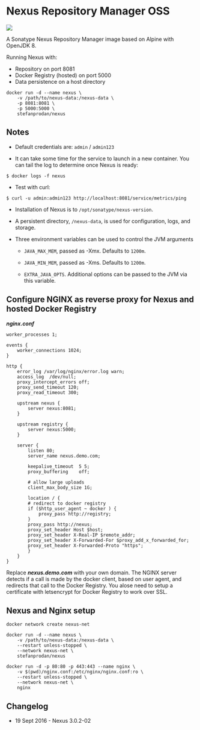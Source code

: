 # Nexus Repository Manager OSS

[![](https://images.microbadger.com/badges/image/stefanprodan/nexus.svg)](https://microbadger.com/images/stefanprodan/nexus "Get your own image badge on microbadger.com")

A Sonatype Nexus Repository Manager image based on Alpine with OpenJDK 8.

Running Nexus with:
* Repository on port 8081
* Docker Registry (hosted) on port 5000
* Data persistence on a host directory

```
docker run -d --name nexus \
    -v /path/to/nexus-data:/nexus-data \
	-p 8081:8081 \
	-p 5000:5000 \
	stefanprodan/nexus
```

## Notes

* Default credentials are: `admin` / `admin123`

* It can take some time for the service to launch in a new container. You can tail the log to determine once Nexus is ready:

```
$ docker logs -f nexus
```

* Test with curl:

```
$ curl -u admin:admin123 http://localhost:8081/service/metrics/ping
```

* Installation of Nexus is to `/opt/sonatype/nexus-version`.  

* A persistent directory, `/nexus-data`, is used for configuration, logs, and storage.

* Three environment variables can be used to control the JVM arguments

  * `JAVA_MAX_MEM`, passed as -Xmx.  Defaults to `1200m`.

  * `JAVA_MIN_MEM`, passed as -Xms.  Defaults to `1200m`.

  * `EXTRA_JAVA_OPTS`.  Additional options can be passed to the JVM via this variable.


## Configure NGINX as reverse proxy for Nexus and hosted Docker Registry

***nginx.conf***

```
worker_processes 1;

events { 
	worker_connections 1024; 
}

http {
	error_log /var/log/nginx/error.log warn;
	access_log  /dev/null;
	proxy_intercept_errors off;
	proxy_send_timeout 120;
	proxy_read_timeout 300;
	
	upstream nexus {
        server nexus:8081;
	}

	upstream registry {
        server nexus:5000;
	}

	server {
        listen 80;
        server_name nexus.demo.com;

        keepalive_timeout  5 5;
        proxy_buffering    off;

        # allow large uploads
        client_max_body_size 1G;

        location / {
		# redirect to docker registry
		if ($http_user_agent ~ docker ) {
			proxy_pass http://registry;
		}
		proxy_pass http://nexus;
		proxy_set_header Host $host;
		proxy_set_header X-Real-IP $remote_addr;
		proxy_set_header X-Forwarded-For $proxy_add_x_forwarded_for;
		proxy_set_header X-Forwarded-Proto "https";
        }
    }
}
``` 

Replace ***nexus.demo.com*** with your own domain. The NGINX server detects if a call is made by the docker client, based on user agent, and redirects that call to the Docker Registry. You alose need to setup a certificate with letsencrypt for Docker Registry to work over SSL.

## Nexus and Nginx setup

```
docker network create nexus-net

docker run -d --name nexus \
    -v /path/to/nexus-data:/nexus-data \
    --restart unless-stopped \
    --network nexus-net \
	stefanprodan/nexus
	
docker run -d -p 80:80 -p 443:443 --name nginx \
    -v $(pwd)/nginx.conf:/etc/nginx/nginx.conf:ro \
    --restart unless-stopped \
    --network nexus-net \
    nginx
```

## Changelog

* 19 Sept 2016 - Nexus 3.0.2-02



